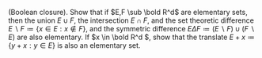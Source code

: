 (Boolean closure). Show that if $E,F \sub \bold R^d$ are elementary sets, then the union $E \cup F$, the intersection $E \cap F$, and the set theoretic difference $E \backslash F \coloneqq \lbrace {x \in E : x \notin F} \rbrace$, and the symmetric difference $E \Delta F \coloneqq (E \backslash F) \cup (F \backslash E)$ are also elementary. If $x \in \bold R^d $, show that the translate $E + x \coloneqq \lbrace {y + x : y \in E} \rbrace$ is also an elementary set.